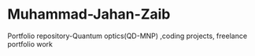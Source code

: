 # Muhammad-Jahan-Zaib
Portfolio repository-Quantum optics(QD-MNP) ,coding projects, freelance portfolio work
